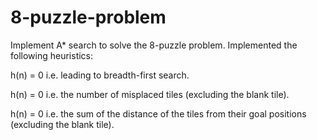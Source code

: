 # 8-puzzle-problem

Implement A* search to solve the 8-puzzle problem.
Implemented the following heuristics:

h(n) = 0 i.e. leading to breadth-first search.

h(n) = 0 i.e. the number of misplaced tiles (excluding the blank tile).

h(n) = 0 i.e. the sum of the distance of the tiles from their goal positions (excluding the blank tile).
